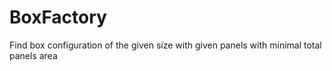# BoxFactory
Find box configuration of the given size with given panels with minimal total panels area
